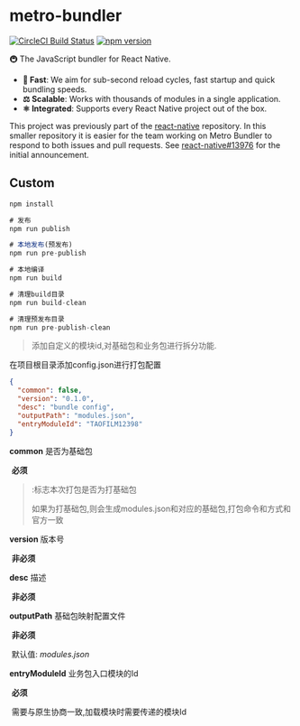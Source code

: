 # metro-bundler

[![CircleCI Build Status](https://circleci.com/gh/facebook/metro-bundler.svg?style=shield)](https://circleci.com/gh/facebook/metro-bundler)
[![npm version](https://badge.fury.io/js/metro-bundler.svg)](http://badge.fury.io/js/metro-bundler)

🚇 The JavaScript bundler for React Native.

- **🚅 Fast**: We aim for sub-second reload cycles, fast startup and quick bundling speeds.
- **⚖️ Scalable**: Works with thousands of modules in a single application.
- **⚛️ Integrated**: Supports every React Native project out of the box.

This project was previously part of the [react-native](https://github.com/facebook/react-native) repository. In this smaller repository it is easier for the team working on Metro Bundler to respond to both issues and pull requests. See [react-native#13976](https://github.com/facebook/react-native/issues/13976) for the initial announcement.





## Custom

```js
npm install

# 发布
npm run publish

# 本地发布(预发布)
npm run pre-publish

# 本地编译
npm run build

# 清理build目录
npm run build-clean

# 清理预发布目录
npm run pre-publish-clean
```









> 添加自定义的模块id,对基础包和业务包进行拆分功能.

在项目根目录添加config.json进行打包配置

```json
{
  "common": false,
  "version": "0.1.0",
  "desc": "bundle config",
  "outputPath": "modules.json",
  "entryModuleId": "TAOFILM12398"
}
```

**common**  是否为基础包

​	**必须**

>:标志本次打包是否为打基础包
>
>如果为打基础包,则会生成modules.json和对应的基础包,打包命令和方式和官方一致

**version** 版本号

​	**非必须**

**desc** 描述

​	**非必须**

**outputPath** 基础包映射配置文件

​	**非必须**

​	默认值:	*modules.json*

**entryModuleId**	业务包入口模块的Id

​	**必须**

​	需要与原生协商一致,加载模块时需要传递的模块Id

​	


